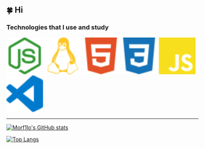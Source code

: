 ## 🍀 Hi

### Technologies that I use and study
<div style="display: inline-block;">
    <img src="/assets/nodedotjs-color.svg" width="96" height="96">
    <img src="/assets/linux-color.svg" width="96" height="96">
    <img src="/assets/html5-color.svg" width="96" height="96">
    <img src="/assets/css3-color.svg" width="96" height="96">
    <img src="/assets/javascript-color.svg" width="96" height="96">
    <img src="/assets/visualstudiocode-color.svg" width="96" height="96">
</div>

---------------------

[![Morf1lo's GitHub stats](https://github-readme-stats.vercel.app/api?username=morf1lo&theme=radical&show_icons=true)](https://github.com/anuraghazra/github-readme-stats)

[![Top Langs](https://github-readme-stats.vercel.app/api/top-langs/?username=morf1lo&layout=compact&theme=synthwave)](https://github.com/anuraghazra/github-readme-stats)
